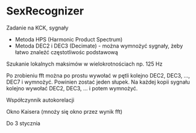 # SexRecognizer
Zadanie na KCK, sygnały

- Metoda HPS (Harmonic Product Spectrum)
- Metoda DEC2 i DEC3 (Decimate) - można wymnożyć sygnały, żeby łatwo znaleźć częstotliwośc podstawową

Szukanie lokalnych maksimów w wielokrotnościach np. 125 Hz

Po zrobieniu fft można po prostu wywołać w pętli kolejno DEC2, DEC3, ..., DEC7 i wymnożyć. Powinien zostać jeden słupek. 
Na każdej kopii sygnału kolejno wywołać DEC2, DEC3, ... i potem wymnożyć.

Współczynnik autokorelacji 

Okno Kaisera (mnoży się okno przez wynik fft)

Do 3 stycznia
